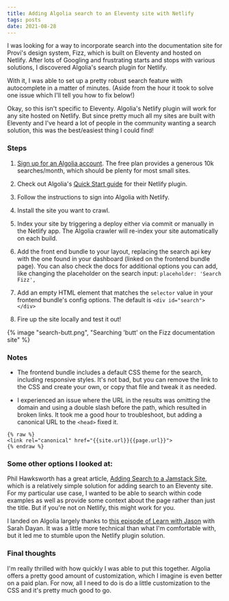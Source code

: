 ```yaml
---
title: Adding Algolia search to an Eleventy site with Netlify
tags: posts
date: 2021-08-28
---
```


I was looking for a way to incorporate search into the documentation site for Provi's design system, Fizz, which is built on Eleventy and hosted on Netlify. After lots of Googling and frustrating starts and stops with various solutions, I discovered Algolia's search plugin for Netlify.

With it, I was able to set up a pretty robust search feature with autocomplete in a matter of minutes. (Aside from the hour it took to solve one issue which I'll tell you how to fix below!)

Okay, so this isn't specific to Eleventy. Algolia's Netlify plugin will work for any site hosted on Netlify. But since pretty much all my sites are built with Eleventy and I've heard a lot of people in the community wanting a search solution, this was the best/easiest thing I could find!

### Steps

1. [Sign up for an Algolia account](https://www.algolia.com/users/sign_up). The free plan provides a generous 10k searches/month, which should be plenty for most small sites.

2. Check out Algolia's [Quick Start guide](https://www.algolia.com/doc/tools/crawler/netlify-plugin/quick-start/) for their Netlify plugin.

3. Follow the instructions to sign into Algolia with Netlify.

4. Install the site you want to crawl.

5. Index your site by triggering a deploy either via commit or manually in the Netlify app. The Algolia crawler will re-index your site automatically on each build.

6. Add the front end bundle to your layout, replacing the search api key with the one found in your dashboard (linked on the frontend bundle page). You can also check the docs for additional options you can add, like changing the placeholder on the search input: `placeholder: 'Search Fizz',`
7. Add an empty HTML element that matches the `selector` value in your frontend bundle's config options. The default is `<div id="search"></div>`
8. Fire up the site locally and test it out!

{% image "search-butt.png", "Searching 'butt' on the Fizz documentation site" %}

### Notes

* The frontend bundle includes a default CSS theme for the search, including responsive styles. It's not bad, but you can remove the link to the CSS and create your own, or copy that file and tweak it as needed.

* I experienced an issue where the URL in the results was omitting the domain and using a double slash before the path, which resulted in broken links. It took me a good hour to troubleshoot, but adding a canonical URL to the `<head>` fixed it.

```
{% raw %}
<link rel="canonical" href="{{site.url}}{{page.url}}">
{% endraw %}
```

### Some other options I looked at:

Phil Hawksworth has a great article, [Adding Search to a Jamstack Site](https://www.hawksworx.com/blog/adding-search-to-a-jamstack-site/), which is a relatively simple solution for adding search to an Eleventy site. For my particular use case, I wanted to be able to search within code examples as well as provide some context about the page rather than just the title. But if you're not on Netlify, this might work for you.

I landed on Algolia largely thanks to [this episode of Learn with Jason](https://www.learnwithjason.dev/javascript-autocomplete) with Sarah Dayan. It was a little more technical than what I'm comfortable with, but it led me to stumble upon the Netlify plugin solution.

### Final thoughts

I'm really thrilled with how quickly I was able to put this together. Algolia offers a pretty good amount of customization, which I imagine is even better on a paid plan. For now, all I need to do is do a little customization to the CSS and it's pretty much good to go.
